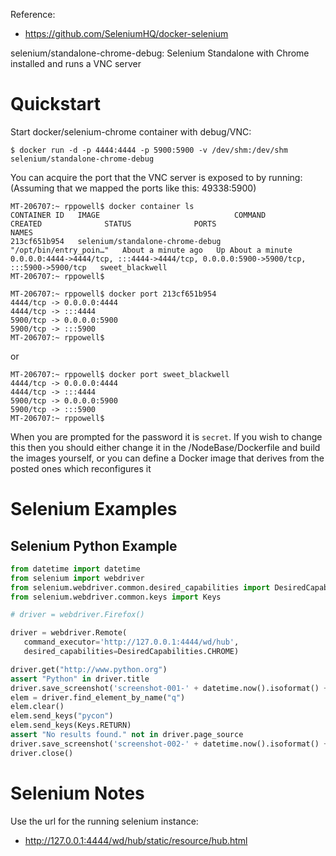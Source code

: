 Reference:

* https://github.com/SeleniumHQ/docker-selenium

selenium/standalone-chrome-debug: Selenium Standalone with Chrome installed and runs a VNC server


# Quickstart

Start docker/selenium-chrome container with debug/VNC:

```
$ docker run -d -p 4444:4444 -p 5900:5900 -v /dev/shm:/dev/shm selenium/standalone-chrome-debug
```

You can acquire the port that the VNC server is exposed to by running: (Assuming that we mapped the ports like this: 49338:5900)

```
MT-206707:~ rppowell$ docker container ls
CONTAINER ID   IMAGE                              COMMAND                  CREATED              STATUS              PORTS                                                                                  NAMES
213cf651b954   selenium/standalone-chrome-debug   "/opt/bin/entry_poin…"   About a minute ago   Up About a minute   0.0.0.0:4444->4444/tcp, :::4444->4444/tcp, 0.0.0.0:5900->5900/tcp, :::5900->5900/tcp   sweet_blackwell
MT-206707:~ rppowell$ 
```

```
MT-206707:~ rppowell$ docker port 213cf651b954
4444/tcp -> 0.0.0.0:4444
4444/tcp -> :::4444
5900/tcp -> 0.0.0.0:5900
5900/tcp -> :::5900
MT-206707:~ rppowell$ 
```
or
```
MT-206707:~ rppowell$ docker port sweet_blackwell
4444/tcp -> 0.0.0.0:4444
4444/tcp -> :::4444
5900/tcp -> 0.0.0.0:5900
5900/tcp -> :::5900
MT-206707:~ rppowell$ 
```

When you are prompted for the password it is `secret`. If you wish to change this then you should either change it in the /NodeBase/Dockerfile and build the images yourself, or you can define a Docker image that derives from the posted ones which reconfigures it

# Selenium Examples

## Selenium Python Example

```python
from datetime import datetime
from selenium import webdriver
from selenium.webdriver.common.desired_capabilities import DesiredCapabilities
from selenium.webdriver.common.keys import Keys

# driver = webdriver.Firefox()

driver = webdriver.Remote(
   command_executor='http://127.0.0.1:4444/wd/hub',
   desired_capabilities=DesiredCapabilities.CHROME)

driver.get("http://www.python.org")
assert "Python" in driver.title
driver.save_screenshot('screenshot-001-' + datetime.now().isoformat() + '.png')
elem = driver.find_element_by_name("q")
elem.clear()
elem.send_keys("pycon")
elem.send_keys(Keys.RETURN)
assert "No results found." not in driver.page_source
driver.save_screenshot('screenshot-002-' + datetime.now().isoformat() + '.png')
driver.close()
```


# Selenium Notes

Use the url for the running selenium instance:

* http://127.0.0.1:4444/wd/hub/static/resource/hub.html



